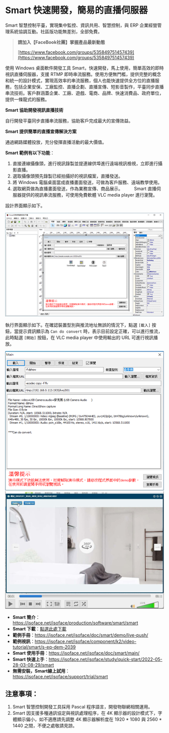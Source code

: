 # Smart 快速開發，簡易的直播伺服器

Smart 智慧控制平臺，實現集中監控、資訊共用、智慧控制，與 ERP 企業經營管理系統協調互動。社區版功能無差別，全部免費。

> **請加入【FaceBook社團】掌握產品最新動態**
>
> [https://www.facebook.com/groups/535849751457439](https://www.facebook.com/groups/535849751457439)

使用 Windows 桌面軟件開發工具 Smart，快速開發，馬上使用，簡單高效的即時視訊直播伺服器，支援 RTMP 即時串流服務。使用方便無門檻，提供完整的概念和統一的設計模式，實現高效率的串流服務，個人也能快速提供全方位的直播服務，包括企業安保、工廠監控、直播企劃、直播宣傳、短影音製作，平臺同步直播串流技術。客戶群涵蓋企業、工廠、遊戲、電商、品牌、快速消費品、政府單位，提供一條龍式的服務。

**Smart 協助開發視訊直播技術**

自行開發平臺同步直播串流服務，協助客戶完成最大的宣傳效益。

**Smart 提供簡單的直播宣傳解決方案**

通過網路媒體投放，充分發揮直播活動的最大價值。

**Smart 範例有以下功能**：

1. 直接連線攝像頭，進行視訊錄製並提連線供埠進行遠端視訊檢視，立即進行攝影直播。
2. 選取攝像頭預先錄製已經拍攝好的視訊檔案，直播發送。
3. 將 Windows 電腦桌面當成直播畫面發送，可做為客戶服務、遠端教學使用。
4. 選取網頁做為直播畫面發送，作為業務宣傳、商品展示。
　　
Smart 直播伺服器提供的視訊串流服務，可使用免費軟體 VLC media player 進行瀏覽。

設計界面顯示如下。

![](images/20220901172402.png)

執行界面顯示如下。在確認裝置型別與推流地址無誤的情況下，點選 `[載入]` 按鈕，當提示資訊顯示為 `Can do convert` 時，表示目前設定正確，可以進行推流，此時點選 `[開始]` 按鈕，在 VLC media player 中使用輸出的 URL 可進行視訊播放。

![](images/20220901173010.png)
![](images/20220901173428.png)

* **Smart 簡介**：https://isoface.net/isoface/production/software/smart/smart
* **Smart 下載**：[點選此處下載](https://github.com/isoface-iot/Smart/releases/latest)
* **範例手冊**：https://isoface.net/isoface/doc/smart/demo/live-push/
* **範例視訊**：https://isoface.net/isoface/component/k2/video-tutorial/smart/s-eq-dem-2039
* **Smart 使用手冊**：https://isoface.net/isoface/doc/smart/main/
* **Smart 快速上手**：https://isoface.net/isoface/study/quick-start/2022-05-28-03-08-29/smart
* **無需安裝，Smart線上試用**：https://isoface.net/isoface/support/trial/smart

## 注意事項：
1. Smart 智慧控制開發工具採用 Pascal 程序語言，開發物聯網相關運用。
2. Smart 因支援多種通訊協定與視訊處理程序，在 4K 顯示器的設計模式下，字體顯示偏小，如不適應請先調整 4K 顯示器解析度在 1920 * 1080 與 2560 * 1440 之間，不便之處敬請見諒。